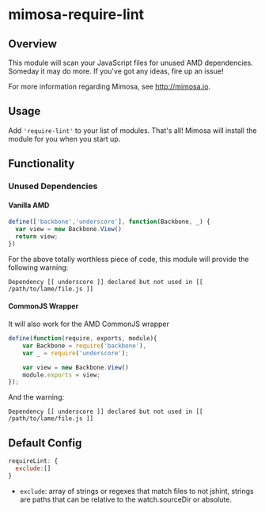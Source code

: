 mimosa-require-lint
===========
## Overview

This module will scan your JavaScript files for unused AMD dependencies. Someday it may do more. If you've got any ideas, fire up an issue!

For more information regarding Mimosa, see http://mimosa.io.

## Usage

Add `'require-lint'` to your list of modules.  That's all!  Mimosa will install the module for you when you start up.

## Functionality

### Unused Dependencies

#### Vanilla AMD

```javascript
define(['backbone','underscore'], function(Backbone, _) {
  var view = new Backbone.View()
  return view;
})
```

For the above totally worthless piece of code, this module will provide the following warning:
```
Dependency [[ underscore ]] declared but not used in [[ /path/to/lame/file.js ]]
```

#### CommonJS Wrapper

It will also work for the AMD CommonJS wrapper

```javascript
define(function(require, exports, module){
    var Backbone = require('backbone'),
    var _ = require('underscore');

    var view = new Backbone.View()
    module.exports = view;
});
```

And the warning:
```
Dependency [[ underscore ]] declared but not used in [[ /path/to/lame/file.js ]]
```

## Default Config

```javascript
requireLint: {
  exclude:[]
}
```

* `exclude`: array of strings or regexes that match files to not jshint, strings are paths that can be relative to the watch.sourceDir or absolute.